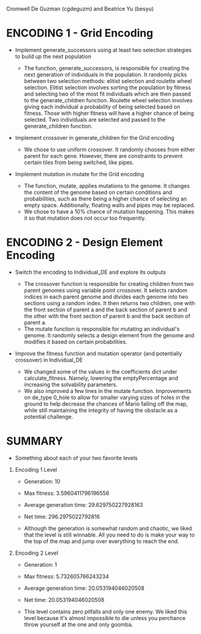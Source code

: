 Cromwell De Guzman (cgdeguzm) and Beatrice Yu (besyu)

# ENCODING 1 - Grid Encoding
- Implement generate_successors using at least two selection strategies to build up the next population

    - The function, generate_successors, is responsible for creating the next generation of individuals in the population. It randomly picks between two selection methods: elitist selection and roulette wheel selection. Elitist selection involves sorting the population by fitness and selecting two of the most fit individuals which are then passed to the generate_children function. Roulette wheel selection involves giving each individual a probability of being selected based on fitness. Those with higher fitness will have a higher chance of being selected. Two individuals are selected and passed to the generate_children function. 

- Implement crossover in generate_children for the Grid encoding

    - We chose to use uniform crossover. It randomly chooses from either parent for each gene. However, there are constraints to prevent certain tiles from being switched, like pipes. 

- Implement mutation in mutate for the Grid encoding

    - The function, mutate, applies mutations to the genome. It changes the content of the genome based on certain conditions and probabilities, such as there being a higher chance of selecting an empty space. Additionally, floating walls and pipes may be replaced. 
    - We chose to have a 10% chance of mutation happening. This makes it so that mutation does not occur too frequently. 

# ENCODING 2 - Design Element Encoding

- Switch the encoding to Individual_DE and explore its outputs

    - The crossover function is responsible for creating children from two parent genomes using variable point crossover. It selects random indices in each parent genome and divides each genome into two sections using a random index. It then returns two children, one with the front section of parent a and the back section of parent b and the other with the front section of parent b and the back section of parent a. 
    - The mutate function is responsible for mutating an individual's genome. It randomly selects a design element from the genome and modifies it based on certain probabilities. 

- Improve the fitness function and mutation operator (and potentially crossover) in Individual_DE

    - We changed some of the values in the coefficients dict under calculate_fitness. Namely, lowering the emptyPercentage and increasing the solvability parameters.
    - We also improved a few lines in the mutate function. Improvements on de_type 0_hole to allow for smaller varying sizes of holes in the ground to help decrease the chances of Mario falling off the map, while still maintaining the integrity of having the obstacle as a potential challenge.

# SUMMARY

- Something about each of your two favorite levels

1. Encoding 1 Level
    - Generation: 10
    - Max fitness: 3.5960411796196556
    - Average generation time: 29.629750227928163
    - Net time: 296.2975022792816

    - Although the generation is somewhat random and chaotic, we liked that the level is still winnable. All you need to do is make your way to the top of the map and jump over everything to reach the end.

2. Encoding 2 Level
    - Generation: 1
    - Max fitness: 5.732605766243234
    - Average generation time: 20.053194046020508
    - Net time: 20.053194046020508

    - This level contains zero pitfalls and only one enemy. We liked this level because it's almost impossible to die unless you perchance throw yourself at the one and only goomba.